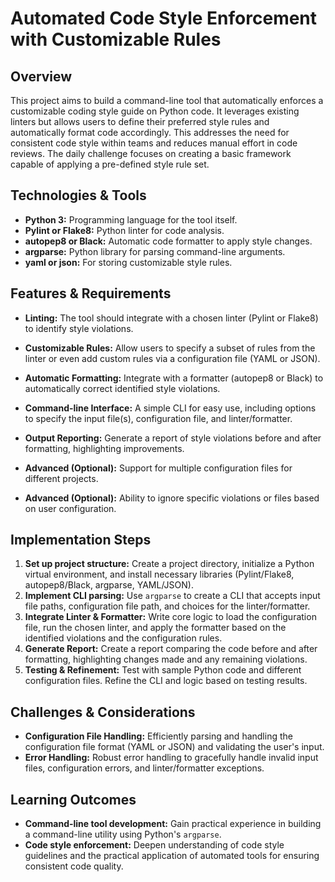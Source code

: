 # Automated Code Style Enforcement with Customizable Rules

## Overview

This project aims to build a command-line tool that automatically enforces a customizable coding style guide on Python code.  It leverages existing linters but allows users to define their preferred style rules and automatically format code accordingly. This addresses the need for consistent code style within teams and reduces manual effort in code reviews. The daily challenge focuses on creating a basic framework capable of applying a pre-defined style rule set.

## Technologies & Tools

- **Python 3:** Programming language for the tool itself.
- **Pylint or Flake8:** Python linter for code analysis.
- **autopep8 or Black:** Automatic code formatter to apply style changes.
- **argparse:** Python library for parsing command-line arguments.
- **yaml or json:** For storing customizable style rules.


## Features & Requirements

- **Linting:** The tool should integrate with a chosen linter (Pylint or Flake8) to identify style violations.
- **Customizable Rules:** Allow users to specify a subset of rules from the linter or even add custom rules via a configuration file (YAML or JSON).
- **Automatic Formatting:**  Integrate with a formatter (autopep8 or Black) to automatically correct identified style violations.
- **Command-line Interface:**  A simple CLI for easy use, including options to specify the input file(s), configuration file, and linter/formatter.
- **Output Reporting:**  Generate a report of style violations before and after formatting, highlighting improvements.

- **Advanced (Optional):**  Support for multiple configuration files for different projects.
- **Advanced (Optional):**  Ability to ignore specific violations or files based on user configuration.


## Implementation Steps

1. **Set up project structure:** Create a project directory, initialize a Python virtual environment, and install necessary libraries (Pylint/Flake8, autopep8/Black, argparse, YAML/JSON).
2. **Implement CLI parsing:** Use `argparse` to create a CLI that accepts input file paths, configuration file path, and choices for the linter/formatter.
3. **Integrate Linter & Formatter:**  Write core logic to load the configuration file, run the chosen linter, and apply the formatter based on the identified violations and the configuration rules.
4. **Generate Report:**  Create a report comparing the code before and after formatting, highlighting changes made and any remaining violations.
5. **Testing & Refinement:** Test with sample Python code and different configuration files. Refine the CLI and logic based on testing results.


## Challenges & Considerations

- **Configuration File Handling:**  Efficiently parsing and handling the configuration file format (YAML or JSON) and validating the user's input.
- **Error Handling:**  Robust error handling to gracefully handle invalid input files, configuration errors, and linter/formatter exceptions.


## Learning Outcomes

- **Command-line tool development:** Gain practical experience in building a command-line utility using Python's `argparse`.
- **Code style enforcement:** Deepen understanding of code style guidelines and the practical application of automated tools for ensuring consistent code quality.

